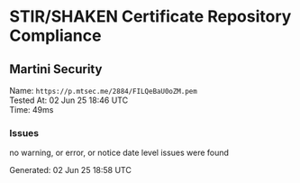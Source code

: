 # STIR/SHAKEN Certificate Repository Compliance

## Martini Security

Name: `https://p.mtsec.me/2884/FILQeBaU0oZM.pem`\
Tested At: 02 Jun 25 18:46 UTC\
Time: 49ms

### Issues

no warning, or error, or notice date level issues were found

Generated: 02 Jun 25 18:58 UTC